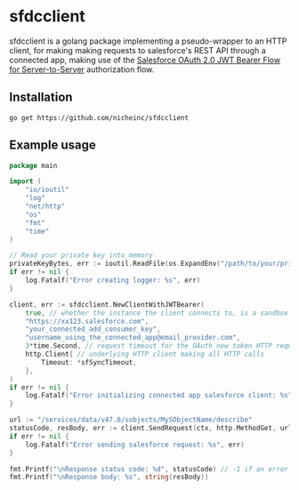 # sfdcclient

sfdcclient is a golang package implementing a pseudo-wrapper to an HTTP client, for making
making requests to salesforce's REST API through a connected app,
making use of the [Salesforce OAuth 2.0 JWT Bearer Flow for Server-to-Server](https://help.salesforce.com/articleView?id=remoteaccess_oauth_jwt_flow.htm&type=5)
authorization flow.

## Installation
`go get https://github.com/nicheinc/sfdcclient`

## Example usage

```go
package main

import (
	"io/ioutil"
	"log"
	"net/http"
	"os"
    "fmt"
    "time"
)

// Read your private key into memory
privateKeyBytes, err := ioutil.ReadFile(os.ExpandEnv("/path/to/your/private/key/file.key"))
if err != nil {
    log.Fatalf("Error creating logger: %s", err)
}

client, err := sfdcclient.NewClientWithJWTBearer(
    true, // whether the instance the client connects to, is a sandbox or not
    "https://xx123.salesforce.com",
    "your_connected_add_consumer_key",
    "username_using_the_connected_app@email_provider.com",
    3*time.Second, // request timeout for the OAuth new token HTTP request
    http.Client{ // underlying HTTP client making all HTTP calls
        Timeout: *sfSyncTimeout,
    },
)
if err != nil {
    log.Fatalf("Error initializing connected app salesforce client: %s", err)
}

url := "/services/data/v47.0/sobjects/MySObjectName/describe"
statusCode, resBody, err := client.SendRequest(ctx, http.MethodGet, url, nil, nil)
if err != nil {
    log.Fatalf("Error sending salesforce request: %s", err)
}

fmt.Printf("\nResponse status code: %d", statusCode) // -1 if an error is also returned by the SendRequest call
fmt.Printf("\nResponse body: %s", string(resBody))
```